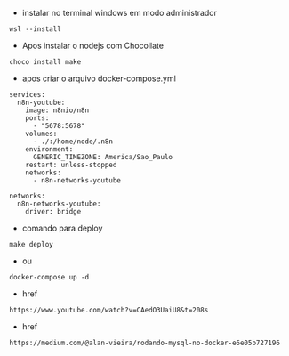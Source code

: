 
* instalar no terminal windows em modo administrador
```
wsl --install
```

* Apos instalar o nodejs com Chocollate
```
choco install make
```

* apos criar o arquivo docker-compose.yml
```
services:
  n8n-youtube:
    image: n8nio/n8n
    ports:
      - "5678:5678"
    volumes:
      - ./:/home/node/.n8n
    environment:
      GENERIC_TIMEZONE: America/Sao_Paulo
    restart: unless-stopped
    networks:
      - n8n-networks-youtube

networks:
  n8n-networks-youtube:  
    driver: bridge
```

* comando para deploy
```
make deploy
```
* ou 
```
docker-compose up -d
```

* href
```
https://www.youtube.com/watch?v=CAedO3UaiU8&t=208s
```

* href
```
https://medium.com/@alan-vieira/rodando-mysql-no-docker-e6e05b727196
```
